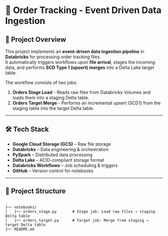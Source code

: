 # 🥫 Order Tracking - Event Driven Data Ingestion

## 📌 Project Overview
This project implements an **event-driven data ingestion pipeline** in **Databricks** for processing order tracking files.  
It automatically triggers workflows upon **file arrival**, stages the incoming data, and performs **SCD Type 1 (upsert) merges** into a Delta Lake target table.

The workflow consists of two jobs:
1. **Orders Stage Load** - Reads raw files from Databricks Volumes and loads them into a staging Delta table.
2. **Orders Target Merge** - Performs an incremental upsert (SCD1) from the staging table into the target Delta table.

---

## 🛠 Tech Stack
- **Google Cloud Storage (GCS)** – Raw file storage
- **Databricks** – Data engineering & orchestration
- **PySpark** – Distributed data processing
- **Delta Lake** – ACID-compliant storage format
- **Databricks Workflows** – Job scheduling & triggers
- **GitHub** – Version control for notebooks

---

## 📂 Project Structure
```plaintext
.
├── notebooks/
│   ├── orders_stage.py       # Stage job: Load raw files → staging Delta table
│   ├── orders_target.py      # Target job: Merge from staging → target Delta table
├── README.md
